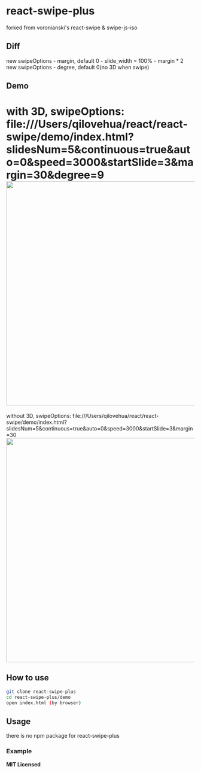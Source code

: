 # react-swipe-plus

forked from voronianski's react-swipe & swipe-js-iso

## Diff
new swipeOptions - margin, default 0 - slide_width = 100% - margin * 2
new swipeOptions - degree, default 0(no 3D when swipe)

## Demo

with 3D, swipeOptions:
file:///Users/qilovehua/react/react-swipe/demo/index.html?slidesNum=5&continuous=true&auto=0&speed=3000&startSlide=3&margin=30&degree=9
<img src="https://github.com/qilovehua/react-swipe-plus/blob/master/demo/swipe-3d.gif" width="600" />
====
without 3D, swipeOptions:
file:///Users/qilovehua/react/react-swipe/demo/index.html?slidesNum=5&continuous=true&auto=0&speed=3000&startSlide=3&margin=30
<img src="https://github.com/qilovehua/react-swipe-plus/blob/master/demo/swipe-no-3d.gif" width="600" />

## How to use

```bash
git clone react-swipe-plus
cd react-swipe-plus/demo
open index.html (by browser)
```

## Usage
there is no npm package for react-swipe-plus

### Example


**MIT Licensed**

